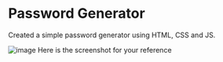 # Password Generator

Created a simple password generator using HTML, CSS and JS.

![image](https://github.com/user-attachments/assets/9b71dd00-425c-46b0-8114-fa5ac0dc5bc8)
Here is the screenshot for your reference
